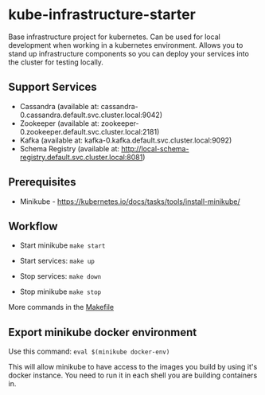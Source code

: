 # kube-infrastructure-starter

Base infrastructure project for kubernetes. Can be used for local development when 
working in a kubernetes environment. Allows you to stand up infrastructure components 
so you can deploy your services into the cluster for testing locally.

## Support Services

- Cassandra (available at: cassandra-0.cassandra.default.svc.cluster.local:9042)
- Zookeeper (available at: zookeeper-0.zookeeper.default.svc.cluster.local:2181)
- Kafka (available at: kafka-0.kafka.default.svc.cluster.local:9092)
- Schema Registry (available at: http://local-schema-registry.default.svc.cluster.local:8081)

## Prerequisites

- Minikube - https://kubernetes.io/docs/tasks/tools/install-minikube/

## Workflow

- Start minikube `make start`

- Start services: `make up`

- Stop services: `make down`

- Stop minikube `make stop`

More commands in the [Makefile](Makefile)

## Export minikube docker environment

Use this command: `eval $(minikube docker-env)`

This will allow minikube to have access to the images you build by using it's docker instance.
You need to run it in each shell you are building containers in.
